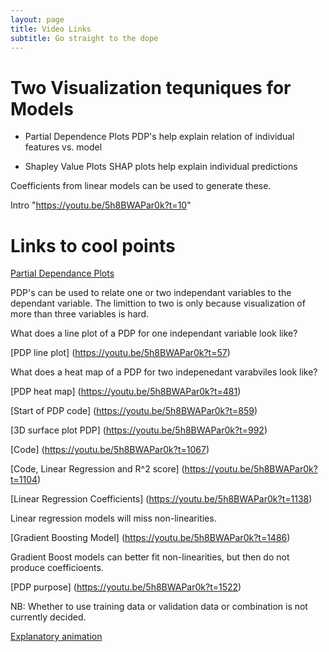 ```yaml
---
layout: page
title: Video Links
subtitle: Go straight to the dope
---
```


# Two Visualization tequniques for Models
- Partial Dependence Plots
PDP's help explain relation of individual features vs. model

- Shapley Value Plots
SHAP plots help explain individual predictions

Coefficients from linear models can be used to generate these.


Intro "https://youtu.be/5h8BWAPar0k?t=10"


# Links to cool points
[Partial Dependance Plots](https://youtu.be/5h8BWAPar0k?t=45)

PDP's can be used to relate one or two independant variables to the dependant variable. The limittion to two is only because visualization of more than three variables is hard.

What does a line plot of a PDP for one independant variable look like? 

[PDP line plot] (https://youtu.be/5h8BWAPar0k?t=57)

What does a heat map of a PDP for two indepenedant varabviles look like? 

[PDP heat map] (https://youtu.be/5h8BWAPar0k?t=481)

[Start of PDP code] (https://youtu.be/5h8BWAPar0k?t=859)

[3D surface plot PDP] (https://youtu.be/5h8BWAPar0k?t=992)


[Code] (https://youtu.be/5h8BWAPar0k?t=1067)

[Code, Linear Regression and R^2 score] (https://youtu.be/5h8BWAPar0k?t=1104)

[Linear Regression Coefficients] (https://youtu.be/5h8BWAPar0k?t=1138)


Linear regression models will miss non-linearities.

[Gradient Boosting Model] (https://youtu.be/5h8BWAPar0k?t=1486)

Gradient Boost models can better fit non-linearities, but then do not produce coefficioents.

[PDP purpose] (https://youtu.be/5h8BWAPar0k?t=1522)

NB: Whether to use training data or validation data or combination is not currently decided.

[Explanatory animation](https://youtu.be/5h8BWAPar0k?t=1547)




